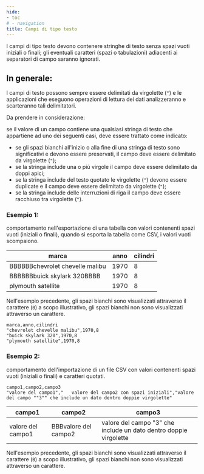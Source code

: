 ```yaml
---
hide:
- toc
# - navigation
title: Campi di tipo testo
---
```


I campi di tipo testo devono contenere stringhe di testo senza spazi vuoti iniziali o finali; gli eventuali caratteri (spazi o tabulazioni) adiacenti ai separatori di campo saranno ignorati.

## In generale:
I campi di testo possono sempre essere delimitati da virgolette (`"`) e le applicazioni che eseguono operazioni di lettura dei dati analizzeranno e scarteranno tali delimitatori.

Da prendere in considerazione:

se il valore di un campo contiene una qualsiasi stringa di testo che appartiene ad uno dei seguenti casi, deve essere trattato come indicato:

- se gli spazi bianchi all'inizio o alla fine di una stringa di testo sono significativi e devono essere preservati, il campo deve essere delimitato da virgolette (`"`);
- se la stringa include una o più virgole il campo deve essere delimitato da doppi apici;
- se la stringa include del testo quotato le virgolette (`"`) devono essere duplicate e il campo deve essere delimitato da virgolette (`"`);
- se la stringa include delle interruzioni di riga il campo deve essere racchiuso tra virgolette (`"`).

### Esempio 1:
comportamento nell'esportazione di una tabella con valori contenenti spazi vuoti (iniziali o finali), quando si esporta la tabella come CSV, i valori vuoti scompaiono.

| marca | anno | cilindri |
| --- | --- | --- |
| BBBBBBchevrolet chevelle malibu | 1970 | 8 |
| BBBBBBbuick skylark 320BBBB | 1970 | 8 |
| plymouth satellite | 1970 | 8 |

Nell'esempio precedente, gli spazi bianchi sono visualizzati attraverso il carattere (`B`) a scopo illustrativo, gli spazi bianchi non sono visualizzati attraverso un carattere.

```
marca,anno,cilindri
"chevrolet chevelle malibu",1970,8
"buick skylark 320",1970,8
"plymouth satellite",1970,8
```

### Esempio 2:
comportamento dell'importazione di un file CSV con valori contenenti spazi vuoti (iniziali o finali) e caratteri quotati.

```
campo1,campo2,campo3
"valore del campo1","   valore del campo2 con spazi iniziali","valore del campo ""3"" che include un dato dentro doppie virgolette"
```

| campo1 | campo2 | campo3 |
| --- | --- | --- |
| valore del campo1 | BBBvalore del campo2 | valore del campo "3" che include un dato dentro doppie virgolette |

Nell'esempio precedente, gli spazi bianchi sono visualizzati attraverso il carattere (`B`) a scopo illustrativo, gli spazi bianchi non sono visualizzati attraverso un carattere.




